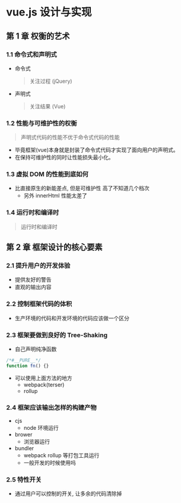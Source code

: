 # vue.js 设计与实现

## 第 1 章 权衡的艺术

### 1.1 命令式和声明式

- 命令式

  > 关注过程 (jQuery)

- 声明式
  > 关注结果 (Vue)

### 1.2 性能与可维护性的权衡

> 声明式代码的性能不优于命令式代码的性能

- 毕竟框架(vue)本身就是封装了命令式代码才实现了面向用户的声明式。
- 在保持可维护性的同时让性能损失最小化。

### 1.3 虚拟 DOM 的性能到底如何

- 比直接原生的新能差点, 但是可维护性 高了不知道几个档次
  - 另外 innerHtml 性能太差了

### 1.4 运行时和编译时

> 运行时和编译时

## 第 2 章 框架设计的核心要素

### 2.1 提升用户的开发体验

- 提供友好的警告
- 直观的输出内容

### 2.2 控制框架代码的体积

- 生产环境的代码和开发环境的代码应该做一个区分

### 2.3 框架要做到良好的 Tree-Shaking

- 自己声明纯净函数

```ts
/*#__PURE__*/
function fn() {}
```

- 可以使用上面方法的地方
  - webpack(terser)
  - rollup

### 2.4 框架应该输出怎样的构建产物

- cjs
  - node 环境运行
- brower
  - 浏览器运行
- bundler
  - webpack rollup 等打包工具运行
  - 一般开发的时候使用吗

### 2.5 特性开关

- 通过用户可以控制的开关, 让多余的代码清除掉
